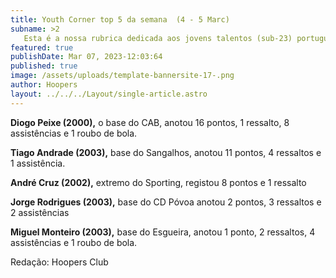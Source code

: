 ```yaml
---
title: Youth Corner top 5 da semana  (4 - 5 Marc)
subname: >2
   Esta é a nossa rubrica dedicada aos jovens talentos (sub-23) portugueses na Liga Betclic.
featured: true
publishDate: Mar 07, 2023-12:03:64
published: true
image: /assets/uploads/template-bannersite-17-.png
author: Hoopers
layout: ../../../Layout/single-article.astro
---
```

<!--StartFragment-->

**Diogo Peixe (2000),** o base do CAB, anotou 16 pontos, 1 ressalto, 8 assistências e 1 roubo de bola.



**Tiago Andrade (2003),** base do Sangalhos, anotou 11 pontos, 4 ressaltos e 1 assistência.



**André Cruz (2002),** extremo do Sporting, registou 8 pontos e 1 ressalto



**Jorge Rodrigues (2003),** base do CD Póvoa anotou 2 pontos, 3 ressaltos e 2 assistências



**Miguel Monteiro (2003),** base do Esgueira, anotou 1 ponto, 2 ressaltos, 4 assistências e 1 roubo de bola.

R﻿edação: Hoopers Club



<!--EndFragment-->